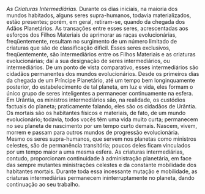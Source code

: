 ﻿*As Criaturas Intermediárias.* Durante os dias iniciais, na maioria dos mundos habitados, alguns seres supra-humanos, todavia materializados, estão presentes; porém, em geral, retiram-se, quando da chegada dos Adãos Planetários. As transações entre esses seres, acrescentadas aos esforços dos Filhos Materiais de aprimorar as raças evolucionárias, freqüentemente, resultam no surgimento de um número limitado de criaturas que são de classificação difícil. Esses seres exclusivos, freqüentemente, são intermediários entre os Filhos Materiais e as criaturas evolucionárias; daí a sua designação de seres intermediários, ou intermediários. De um ponto de vista comparativo, esses intermediários são cidadãos permanentes dos mundos evolucionários. Desde os primeiros dias da chegada de um Príncipe Planetário, até um tempo bem longinquamente posterior, do estabelecimento de tal planeta, em luz e vida, eles formam o único grupo de seres inteligentes a permanecer continuamente na esfera. Em Urântia, os ministros intermediários são, na realidade, os custódios factuais do planeta; praticamente falando, eles são os cidadãos de Urântia. Os mortais são os habitantes físicos e materiais, de fato, de um mundo evolucionário; todavia, todos vocês têm uma vida muito curta; permanecem no seu planeta de nascimento por um tempo curto demais. Nascem, vivem, morrem e passam para outros mundos de progressão evolucionária. Mesmo os seres supra-humanos, que servem nos planetas como ministros celestes, são de permanência transitória; poucos deles ficam vinculados por um tempo maior a uma mesma esfera. As criaturas intermediárias, contudo, proporcionam continuidade à administração planetária, em face das sempre mutantes ministrações celestes e da constante mobilidade dos habitantes mortais. Durante toda essa incessante mutação e mobilidade, as criaturas intermediárias permanecem ininterruptamente no planeta, dando continuação ao seu trabalho.